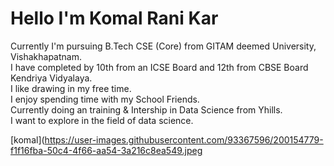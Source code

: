 # Hello I'm Komal Rani Kar

Currently I'm pursuing B.Tech CSE (Core) from GITAM deemed University, Vishakhapatnam.  
I have completed by 10th from an ICSE Board and 12th from CBSE Board Kendriya Vidyalaya.  
I like drawing in my free time.  
I enjoy spending time with my School Friends.  
Currently doing an training & Intership in Data Science from Yhills.  
I want to explore in the field of data science.  

[komal](https://user-images.githubusercontent.com/93367596/200154779-f1f16fba-50c4-4f66-aa54-3a216c8ea549.jpeg
